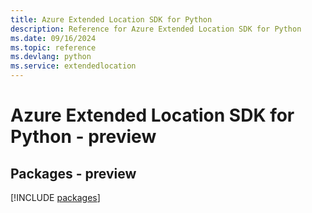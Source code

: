 ```yaml
---
title: Azure Extended Location SDK for Python
description: Reference for Azure Extended Location SDK for Python
ms.date: 09/16/2024
ms.topic: reference
ms.devlang: python
ms.service: extendedlocation
---
```

# Azure Extended Location SDK for Python - preview
## Packages - preview
[!INCLUDE [packages](extended-location-index.md)]
